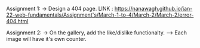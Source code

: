Assignment 1: 
            -> Design a 404 page.
            LINK : https://nanawagh.github.io/jan-22-web-fundamentals/Assignment's/March-1-to-4/March-2/March-2/error-404.html

Assignment 2: 
            -> On the gallery, add the like/dislike functionalty. --> Each image will have it's own counter.
